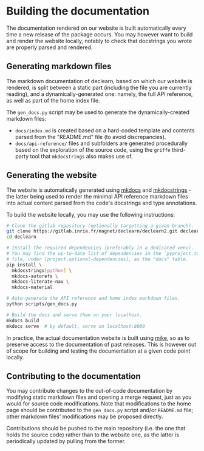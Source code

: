 # Building the documentation

The documentation rendered on our website is built automatically every time
a new release of the package occurs. You may however want to build and render
the website locally, notably to check that docstrings you wrote are properly
parsed and rendered.

## Generating markdown files

The markdown documentation of declearn, based on which our website is rendered,
is split between a static part (including the file you are currently reading),
and a dynamically-generated one: namely, the full API reference, as well as
part of the home index file.

The `gen_docs.py` script may be used to generate the dynamically-created
markdown files:

- `docs/index.md` is created based on a hard-coded template and contents
  parsed from the "README.md" file (to avoid discrepancies).
- `docs/api-reference/` files and subfolders are generated procedurally
  based on the exploration of the source code, using the `griffe` third-
  party tool that `mkdocstrings` also makes use of.

## Generating the website

The website is automatically generated using [mkdocs](https://www.mkdocs.org/)
and [mkdocstrings](https://mkdocstrings.github.io/) - the latter being used to
render the minimal API reference markdown files into actual content parsed from
the code's docstrings and type annotations.

To build the website locally, you may use the following instructions:

```bash
# Clone the gitlab repository (optionally targetting a given branch).
git clone https://gitlab.inria.fr/magnet/declearn/declearn2.git declearn
cd declearn

# Install the required dependencies (preferably in a dedicated venv).
# You may find the up-to-date list of dependencies in the `pyproject.toml`
# file, under [project.optional-dependencies], as the "docs" table.
pip install \
  mkdocstrings[python] \
  mkdocs-autorefs \
  mkdocs-literate-nav \
  mkdocs-material

# Auto-generate the API reference and home index markdown files.
python scripts/gen_docs.py

# Build the docs and serve them on your localhost.
mkdocs build
mkdocs serve  # by default, serve on localhost:8000
```

In practice, the actual documentation website is built using
[mike](https://github.com/jimporter/mike), so as to preserve access to the
documentation of past releases. This is however out of scope for building
and testing the documentation at a given code point locally.

## Contributing to the documentation

You may contribute changes to the out-of-code documentation by modifying
static markdown files and opening a merge request, just as you would for
source code modifications. Note that modifications to the home page should
be contributed to the `gen_docs.py` script and/or `README.md` file; other
markdown files' modifications may be proposed directly.

Contributions should be pushed to the main repository (i.e. the one that
holds the source code) rather than to the website one, as the latter is
periodically updated by pulling from the former.
